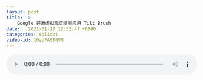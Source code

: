 ```yaml
---
layout: post
title:  >
    Google 开源虚拟现实绘图应用 Tilt Brush
date:   2021-01-27 12:52:47 +0800
categories: solidot
video-id: 10aUFAST6VM
---
```


<audio src="/assets/6df1e2526df1693414f528895ee1dc39.mp3" style="width: 100%;" controls></audio>

